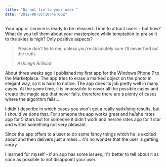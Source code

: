 ```yaml
---
title: "Do not lie to your user "
date: "2012-08-05T10:45:00Z"
---
```

Your app or service is ready to be released. Time to attract users - but how? What do you tell them about your masterpiece while temptation to praise it to the skies is high? Only positive aspects?

> Please don't lie to me, unless you're absolutely sure I'll never find out the truth.
>
> *Ashleigh Brilliant*

About three weeks ago I published my first app for the Windows Phone 7 to the Marketplace. The app tries to erase a marked object on the photo in elegant way, so it is hard to notice. The app does its job pretty well in many cases. At the same time, it is impossible to cover all the possible cases and create the magic app that never fails, therefore there are a plenty of cases where the algorithm fails...

I didn't describe in which cases you won't get a really satisfying results, but I should've done that. For someone the app works great and he/she rates app for 5 stars but for someone it didn't work and he/she rates app for 1 star and writes something not very pleasant.

Since the app offers to a user to do some fancy things which he is excited about and then delivers just a mess... it's no wonder that the user is getting angry.

I learned for myself - if an app has some issues, it's better to tell about it as soon as possible to not disappoint your user. 